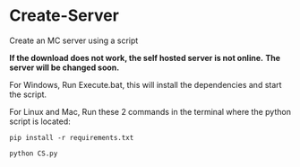 # Create-Server
Create an MC server using a script

**If the download does not work, the self hosted server is not online.**
**The server will be changed soon.**

For Windows,
Run Execute.bat, this will install the dependencies and start the script.

For Linux and Mac,
Run these 2 commands in the terminal where the python script is located:
```
pip install -r requirements.txt

python CS.py
```
